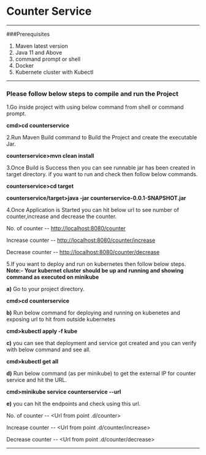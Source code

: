 # Counter Service

---
###Prerequisites

1. Maven latest version
2. Java 11 and Above
3. command prompt or shell
4. Docker
5. Kubernete cluster with Kubectl

---
 
### Please follow below steps to compile and run the Project


1.Go inside project with using below command from shell or command prompt.

**cmd>cd counterservice**

2.Run Maven Build command to Build the Project and create the executable Jar.

**counterservice>mvn clean install**

3.Once Build is Success then you can see runnable jar has been created in target directory. if you want to run and check then follow below commands.

**counterservice>cd target** 

**counterservice/target>java -jar counterservice-0.0.1-SNAPSHOT.jar** 

4.Once Application is Started you can hit below url to see number of counter,increase and decrease the counter.

No. of counter  -- <http://localhost:8080/counter>

Increase counter -- <http://localhost:8080/counter/increase>

Decrease counter -- <http://localhost:8080/counter/decrease>

5.If you want to deploy and run on kubernetes then follow below steps.
**Note:- Your kubernet cluster should be up and running and showing command as executed on minikube** 

**a)** Go to your project directory.

**cmd>cd counterservice**

**b)** Run below command for deploying and running on kubenetes and exposing url to hit from outside kubernetes

**cmd>kubectl apply -f kube**

**c)** you can see that deployment and service got created and you can verify with below command and see all.

**cmd>kubectl get all**

**d)** Run below command (as per minikube) to get the external IP for counter service and hit the URL.

**cmd>minikube service counterservice --url**

**e)** you can hit the endpoints and check using this url.

No. of counter  -- <Url from point .d/counter>

Increase counter -- <Url from point .d/counter/increase>

Decrease counter -- <Url from point .d/counter/decrease>

---